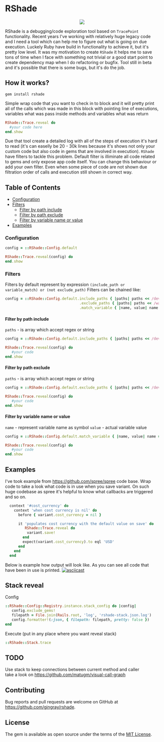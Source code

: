 # RShade  
<p align="center">
  <img src="https://github.com/gingray/rshade/raw/master/shade.jpg">
</p>

RShade is a debugging/code exploration tool based on `TracePoint` functionality. 
Recent years I've working with relatively huge legacy code and I need a tool which can help me to figure out what is going on due execution. 
Luckely Ruby have build in functionality to achieve it, but it's pretty low level. It was my motivation to create `RShade` it helps me to save tons of time 
when I face with something not trivial or a good start point to create dependency map when I do refactoring or bugfix. Tool still in beta and it's possible that there
is some bugs, but it's do the job.  

## How it works?
```shell
gem install rshade
```
Simple wrap code that you want to check in to block and it will pretty print all of the calls which was made in this block with pointing line of executions, variables what was pass
inside methods and variables what was return
```ruby
RShade::Trace.reveal do  
  #your code here
end.show
```
Due that tool create a detailed log with all of the steps of execution it's hard to read (it's can easelly be 20 - 30k lines because it's shows not only your custom code but also
code in gems that are involved in execution). `RShade` have filters to tackle this problem. Default filter is illiminate all code related to gems and only expose app code itself. You can 
change this behaviour or add your own filter. Even when some piece of code are not shown due filtration order of calls and execution still shown in correct way.

## Table of Contents
 - [Configuration](#configuration)
 - [Filters](#filters)
   - [Filter by path include](#filter-by-path-include)
   - [Filter by path exclude](#filter-by-path-exclude)
   - [Filter by variable name or value](#filter-by-variable-name-or-value)
 - [Examples](#examples)

### Configuration
```ruby
config = ::RShade::Config.default

RShade::Trace.reveal(config) do
end.show
```
### Filters
Filters by default represent by expression `(include_path or variable_match) or (not exclude_path)`
Filters can be chained like:
```ruby
config = ::RShade::Config.default.include_paths { |paths| paths << /devise/ }
                                  .exclude_paths { |paths| paths << /warden/ } 
                                  .match_variable { |name, value| name == :current_user }
```
#### Filter by path include
`paths` - is array which accept regex or string
```ruby
config = ::RShade::Config.default.include_paths { |paths| paths << /devise/ }

RShade::Trace.reveal(config) do
   #your code
end.show

```
#### Filter by path exclude
`paths` - is array which accept regex or string
```ruby
config = ::RShade::Config.default.exclude_paths { |paths| paths << /devise/ }

RShade::Trace.reveal(config) do
   #your code
end.show
```

#### Filter by variable name or value
`name` - represent variable name as symbol
`value` - actual variable value
```ruby
config = ::RShade::Config.default.match_variable { |name, value| name == :current_user }

RShade::Trace.reveal(config) do
   #your code
end.show
```

## Examples
I've took example from https://github.com/spree/spree code base. Wrap code to take a look what code is in use when you save variant.
On such huge codebase as spree it's helpful to know what callbacks are triggered and so on.
```ruby
  context '#cost_currency' do
    context 'when cost currency is nil' do
      before { variant.cost_currency = nil }

      it 'populates cost currency with the default value on save' do
         RShade::Trace.reveal do
          variant.save!
        end
        expect(variant.cost_currency).to eql 'USD'
      end
    end
  end
```

Below is example how output will look like.
As you can see all code that have been in use is printed.
[![asciicast](https://asciinema.org/a/MR5KL7TmHmYRUhwBUWQjBI373.svg)](https://asciinema.org/a/MR5KL7TmHmYRUhwBUWQjBI373)

## Stack reveal
Config

```ruby
::RShade::Config::Registry.instance.stack_config do |config|
   config.exclude_gems!
   filepath = File.join(Rails.root, 'log', 'rshade-stack.json.log')
   config.formatter!(:json, { filepath: filepath, pretty: false })
end
```

Execute (put in any place where you want reveal stack)
```ruby
::RShade::Stack.trace
```

## TODO  
Use stack to keep connections between current method and caller  
take a look on https://github.com/matugm/visual-call-graph  
  
## Contributing  
  
Bug reports and pull requests are welcome on GitHub at https://github.com/gingray/rshade.  
  
## License  
  
The gem is available as open source under the terms of the [MIT License](https://opensource.org/licenses/MIT).
